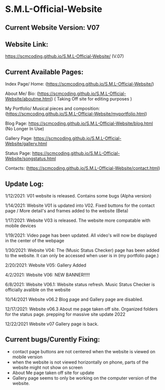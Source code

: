 # S.M.L-Official-Website

Current Website Version: V07
-----------------------------------------------------------------------------------------------------------------------------------------------------------------------------


Website Link:
------------------------------------------------------------------------------------------------------------------------------------------------------------------------------
https://scmcoding.github.io/S.M.L-Official-Website/ (V.07)




Current Available Pages:
------------------------------------------------------------------------------------------------------------------------------------------------------------------------------
Index Page/ Home: (https://scmcoding.github.io/S.M.L-Official-Website/)

About Me/ Bio: (https://scmcoding.github.io/S.M.L-Official-Website/aboutme.html) ( Taking Off site for editing purposes )

My Portfolio/ Musical pieces and composition: (https://scmcoding.github.io/S.M.L-Official-Website/myportfolio.html)

Blog Page: https://scmcoding.github.io/S.M.L-Official-Website/blog.html (No Longer In Use)

Gallery Page: https://scmcoding.github.io/S.M.L-Official-Website/gallery.html

Status Page: https://scmcoding.github.io/S.M.L-Official-Website/songstatus.html

Contacts: (https://scmcoding.github.io/S.M.L-Official-Website/contact.html)





Update Log:
------------------------------------------------------------------------------------------------------------------------------------------------------------------------------

1/12/2021: V01 website is released. Contains some bugs (Alpha version)

1/14/2021: Website V01 is updated into V02. Fixed buttons for the contact page / More detail's and frames added to the website (Beta)

1/17/2021: Website V03 is released. The website more compatable with mobile devices

1/19/2021: Video page has been updated. All video's will now be displayed in the center of the webpage

1/30/2021: Website V04: The (Music Status Checker) page has been added to the website. It can only be accessed when user is in (my portfolio page.) 

2/20/2021: Website V05: Gallery Added

4/2/2021: Website V06: NEW BANNER!!!!!

6/8/2021: Website V06.1: Website status refresh. Music Status Checker is officially avalible on the website

10/14/2021 Website v06.2 Blog page and Gallery page are disabled.

12/17/2021: Website v06.3  About me page taken off site. Organized folders for the status page. prepping for massive site update 2022

12/22/2021 Website v07 Gallery page is back. 


Current bugs/Curently Fixing:
------------------------------------------------------------------------------------------------------------------------------------------------------------------------------

* contact page buttons are not centered when the website is viewed on mobile version
* when the website is not viewed horizontally on phone, parts of the website might not show on screen
* About Me page taken off site for update
* Gallery page seems to only be working on the computer version of the website. 





